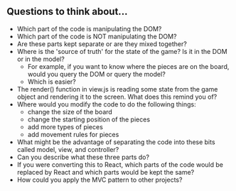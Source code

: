 ## Questions to think about...
- Which part of the code is manipulating the DOM?
- Which part of the code is NOT manipulating the DOM?
- Are these parts kept separate or are they mixed together?
- Where is the 'source of truth' for the state of the game? Is it in the DOM or in the model? 
  - For example, if you want to know where the pieces are on the board, would you query the DOM or query the model?
  - Which is easier?
- The render() function in view.js is reading some state from the game object and rendering it to the screen. What does this remind you of?
- Where would you modify the code to do the following things:
  - change the size of the board
  - change the starting position of the pieces
  - add more types of pieces
  - add movement rules for pieces
- What might be the advantage of separating the code into these bits called model, view, and controller?
- Can you describe what these three parts do? 
- If you were converting this to React, which parts of the code would be replaced by React and which parts would be kept the same?
- How could you apply the MVC pattern to other projects?